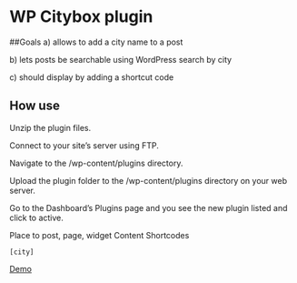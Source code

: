 WP Citybox plugin
============
##Goals
a) allows to add a city name to a post

b) lets posts be searchable using WordPress search by city

c) should display by adding a shortcut code


## How use  
Unzip the plugin files.

Connect to your site’s server using FTP.

Navigate to the /wp-content/plugins directory.

Upload the plugin folder to the /wp-content/plugins directory on your web server.

Go to the Dashboard’s Plugins page and you see the new plugin listed and click to active.

Place to post, page, widget Content Shortcodes   
```
[city]
```
<a href="http://onepassionate.com/">Demo</a> 

